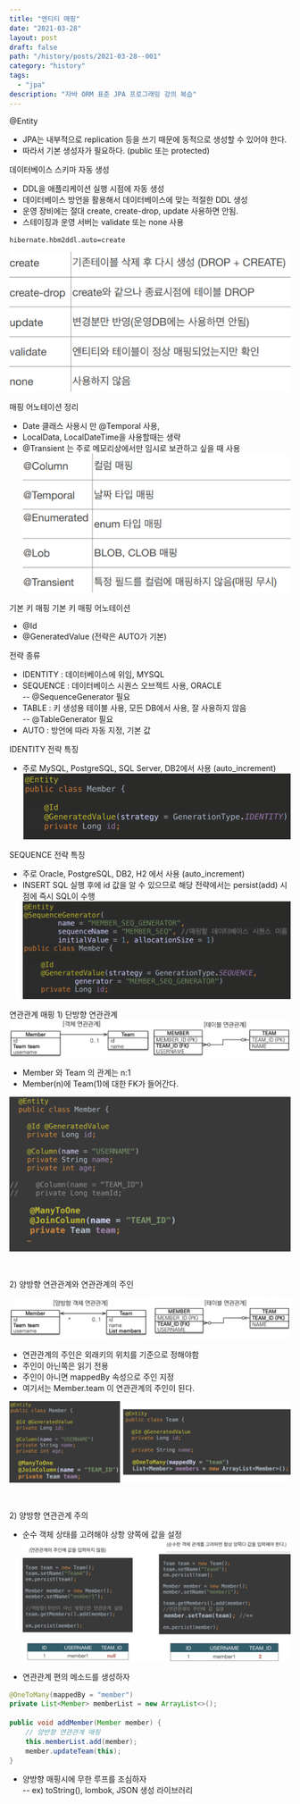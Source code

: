 ```yaml
---
title: "엔티티 매핑"
date: "2021-03-28"
layout: post
draft: false
path: "/history/posts/2021-03-28--001"
category: "history"
tags:
  - "jpa"
description: "자바 ORM 표준 JPA 프로그래밍 강의 복습"
---
```


<span class="title__sub1">@Entity</span>
- JPA는 내부적으로 replication 등을 쓰기 때문에 동적으로 생성할 수 있어야 한다.
- 따라서 기본 생성자가 필요하다. (public 또는 protected)


<span class="title__sub1"> 데이터베이스 스키마 자동 생성</span>
- DDL을 애플리케이션 실행 시점에 자동 생성
- 데이터베이스 방언을 활용해서 데이터베이스에 맞는 적절한 DDL 생성
- 운영 장비에는 절대 create, create-drop, update 사용하면 안됨.
- 스테이징과 운영 서버는 validate 또는 none 사용
```
hibernate.hbm2ddl.auto=create
```
![](./001-01.PNG)


<span class="title__sub1"> 매핑 어노테이션 정리</span>
- Date 클래스 사용시 만 @Temporal 사용, 
- LocalData, LocalDateTime을 사용할때는 생략
- @Transient 는 주로 메모리상에서만 임시로 보관하고 싶을 때 사용
![](./001-02.PNG)


<span class="title__sub1"> 기본 키 매핑</span>
<span class="title__sub2"> 기본 키 매핑 어노테이션 </span>
- @Id 
- @GeneratedValue (전략은 AUTO가 기본)

<span class="title__sub2"> 전략 종류 </span>
- IDENTITY : 데이터베이스에 위임, MYSQL  
- SEQUENCE : 데이터베이스 시퀀스 오브젝트 사용, ORACLE  
    -- @SequenceGenerator 필요
- TABLE : 키 생성용 테이블 사용, 모든 DB에서 사용, 잘 사용하지 않음  
    -- @TableGenerator 필요
- AUTO : 방언에 따라 자동 지정, 기본 값

<span class="title__sub3"> IDENTITY 전략 특징 </span>
- 주로 MySQL, PostgreSQL, SQL Server, DB2에서 사용 (auto_increment)
![](./001-04.PNG)

<span class="title__sub3"> SEQUENCE 전략 특징 </span>
- 주로 Oracle, PostgreSQL, DB2, H2 에서 사용 (auto_increment)
- INSERT SQL 실행 후에 id 값을 알 수 있으므로 <span class="text-mark__red">해당 전략에서는 persist(add) 시점에 즉시 SQL이 수행</span> 
![](./001-05.PNG)



<span class="title__sub1"> 연관관계 매핑</span>
<span class="title__sub2"> 1) 단방향 연관관계 </span>
![](./001-06.PNG)

- Member 와 Team 의 관계는 n:1
- <span class="text-mark__red">Member(n)에 Team(1)에 대한 FK가 들어간다.</span>

![](./001-07.PNG)

<br/>

<span class="title__sub2"> 2) 양방향 연관관계와 연관관계의 주인 </span>

![](./001-08.PNG) 

- 연관관계의 주인은 외래키의 위치를 기준으로 정해야함
- 주인이 아닌쪽은 읽기 전용
- 주인이 아니면 mappedBy 속성으로 주인 지정
- 여기서는 Member.team 이 연관관계의 주인이 된다.

![](./001-09.PNG)

<br/>

<span class="title__sub2"> 2) 양방향 연관관계 주의 </span>

- 순수 객체 상태를 고려해야 상항 양쪽에 값을 설정
![](./001-10.PNG)

- 연관관계 편의 메소드를 생성하자

```java
@OneToMany(mappedBy = "member")
private List<Member> memberList = new ArrayList<>();

public void addMember(Member member) {
    // 양반향 연관관계 매핑
    this.memberList.add(member);
    member.updateTeam(this);
}
```

- 양방향 매핑시에 무한 루프를 조심하자  
    -- ex) toString(), lombok, JSON 생성 라이브러리
